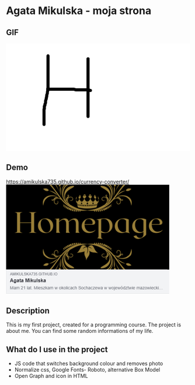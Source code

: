 # Agata Mikulska - moja strona
## GIF
![Animowany GIF](https://github.com/amikulska735/homepage/blob/main/images/Animation.gif) 
## Demo 
https://amikulska735.github.io/currency-converter/
![Screenshot from debugger](https://github.com/amikulska735/homepage/blob/main/images/screenshot.PNG)
## Description
This is my first project, created for a programming course. The project is about me. You can find some random informations of my life.
## What do I use in the project
- JS code that switches background colour and removes photo
- Normalize css, Google Fonts- Roboto, alternative Box Model
- Open Graph and icon in HTML